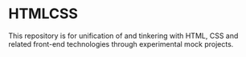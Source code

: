 # HTMLCSS
This repository is for unification of and tinkering with HTML, CSS and related front-end technologies through experimental mock projects.
